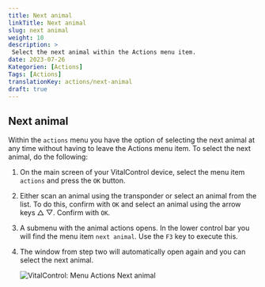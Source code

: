 ```yaml
---
title: Next animal
linkTitle: Next animal
slug: next animal
weight: 10
description: >
 Select the next animal within the Actions menu item.
date: 2023-07-26
Kategorien: [Actions]
Tags: [Actions]
translationKey: actions/next-animal
draft: true
---
```

## Next animal

Within the `actions` menu you have the option of selecting the next animal at any time without having to leave the Actions menu item. To select the next animal, do the following:

1. On the main screen of your VitalControl device, select the menu item `actions` and press the `OK` button.

2. Either scan an animal using the transponder or select an animal from the list. To do this, confirm with `OK` and select an animal using the arrow keys △ ▽. Confirm with `OK`.

3. A submenu with the animal actions opens. In the lower control bar you will find the menu item `next animal`. Use the `F3` key to execute this.

4. The window from step two will automatically open again and you can select the next animal.

    ![VitalControl: Menu Actions Next animal](../images/nextanimal.png "Choose next animal")
    